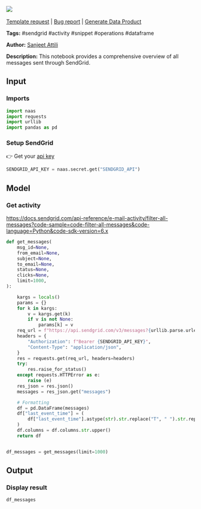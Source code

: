 <a href="https://app.naas.ai/user-redirect/naas/downloader?url=https://raw.githubusercontent.com/jupyter-naas/awesome-notebooks/master/SendGrid/SendGrid_Get_all_messages.ipynb" target="_parent"><img src="https://naasai-public.s3.eu-west-3.amazonaws.com/Open_in_Naas_Lab.svg"/></a><br><br><a href="https://github.com/jupyter-naas/awesome-notebooks/issues/new?assignees=&labels=&template=template-request.md&title=Tool+-+Action+of+the+notebook+">Template request</a> | <a href="https://github.com/jupyter-naas/awesome-notebooks/issues/new?assignees=&labels=bug&template=bug_report.md&title=SendGrid+-+Get+all+messages:+Error+short+description">Bug report</a> | <a href="https://app.naas.ai/user-redirect/naas/downloader?url=https://raw.githubusercontent.com/jupyter-naas/awesome-notebooks/master/Naas/Naas_Start_data_product.ipynb" target="_parent">Generate Data Product</a>

**Tags:** #sendgrid #activity #snippet #operations #dataframe

**Author:** [Sanjeet Attili](https://linkedin.com/in/sanjeet-attili-760bab190/)

**Description:** This notebook provides a comprehensive overview of all messages sent through SendGrid.

## Input

### Imports


```python
import naas
import requests
import urllib
import pandas as pd
```

### Setup SendGrid
👉 Get your [api key](https://app.sendgrid.com/settings/api_keys)


```python
SENDGRID_API_KEY = naas.secret.get("SENDGRID_API")
```

## Model

### Get activity
https://docs.sendgrid.com/api-reference/e-mail-activity/filter-all-messages?code-sample=code-filter-all-messages&code-language=Python&code-sdk-version=6.x


```python
def get_messages(
    msg_id=None,
    from_email=None,
    subject=None,
    to_email=None,
    status=None,
    clicks=None,
    limit=1000,
):

    kargs = locals()
    params = {}
    for k in kargs:
        v = kargs.get(k)
        if v is not None:
            params[k] = v
    req_url = f"https://api.sendgrid.com/v3/messages?{urllib.parse.urlencode(params)}"
    headers = {
        "Authorization": f"Bearer {SENDGRID_API_KEY}",
        "Content-Type": "application/json",
    }
    res = requests.get(req_url, headers=headers)
    try:
        res.raise_for_status()
    except requests.HTTPError as e:
        raise (e)
    res_json = res.json()
    messages = res_json.get("messages")

    # Formatting
    df = pd.DataFrame(messages)
    df["last_event_time"] = (
        df["last_event_time"].astype(str).str.replace("T", " ").str.replace("Z", "")
    )
    df.columns = df.columns.str.upper()
    return df


df_messages = get_messages(limit=1000)
```

## Output

### Display result


```python
df_messages
```
